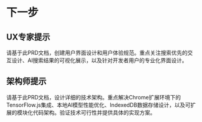# 下一步

## UX专家提示

请基于此PRD文档，创建用户界面设计和用户体验规范。重点关注搜索优先的交互设计、AI搜索结果的可视化展示，以及针对开发者用户的专业化界面设计。

## 架构师提示

请基于此PRD文档，设计详细的技术架构。重点解决Chrome扩展环境下的TensorFlow.js集成、本地AI模型性能优化、IndexedDB数据存储设计，以及可扩展的模块化代码架构。验证技术可行性并提供具体的实现方案。